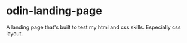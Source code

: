 # odin-landing-page

A landing page that's built to test my html and css skills.
Especially css layout.